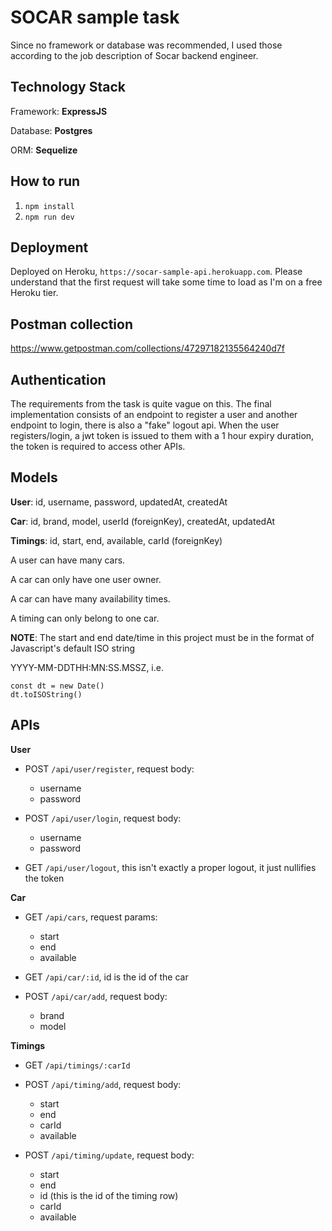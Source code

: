 # SOCAR sample task
Since no framework or database was recommended, I used those according to the job description of Socar backend engineer.
## Technology Stack
Framework: **ExpressJS**

Database: **Postgres**

ORM: **Sequelize**

## How to run
1. `npm install`
2. `npm run dev`

## Deployment
Deployed on Heroku, `https://socar-sample-api.herokuapp.com`. Please understand that the first request will take some time to load as I'm on a free Heroku tier.

## Postman collection
https://www.getpostman.com/collections/47297182135564240d7f

## Authentication
The requirements from the task is quite vague on this. The final implementation consists of an endpoint to register a user and another endpoint to login, there is also a "fake" logout api. When the user registers/login, a jwt token is issued to them with a 1 hour expiry duration, the token is required to access other APIs.

## Models
**User**: id, username, password, updatedAt, createdAt

**Car**: id, brand, model, userId (foreignKey), createdAt, updatedAt

**Timings**: id, start, end, available, carId (foreignKey)

A user can have many cars.

A car can only have one user owner.

A car can have many availability times.

A timing can only belong to one car.

**NOTE**: The start and end date/time in this project must be in the format of Javascript's default ISO string 

YYYY-MM-DDTHH:MN:SS.MSSZ, i.e.
```
const dt = new Date()
dt.toISOString()
```

## APIs
**User**
- POST `/api/user/register`, request body:
  - username
  - password

- POST `/api/user/login`, request body:
  - username
  - password
  
- GET `/api/user/logout`, this isn't exactly a proper logout, it just nullifies the token

**Car**
- GET `/api/cars`, request params:
  - start
  - end
  - available

- GET `/api/car/:id`, id is the id of the car

- POST `/api/car/add`, request body:
  - brand
  - model
  
**Timings**
- GET `/api/timings/:carId`

- POST `/api/timing/add`, request body:
  - start
  - end
  - carId
  - available
  
- POST `/api/timing/update`, request body:
  - start
  - end
  - id (this is the id of the timing row)
  - carId
  - available


